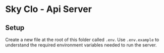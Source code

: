 # Sky Clo - Api Server

## Setup

Create a new file at the root of this folder called `.env`. Use `.env.example` to understand the required environment variables needed to run the server.


